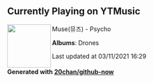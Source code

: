 ## Currently Playing on YTMusic

[<img align="left" width="100" src="https://lh3.googleusercontent.com/fDs93jkuiWLUevWu4of8oKreYAhmDAxVj9JhU5DrowTXDaR8oM_L1ppDHdJk0XgcHK9kBjjrPZhnM-c_">](https://music.youtube.com/watch?v=0MbfMUDf_LM)

Muse(뮤즈) - Psycho

**Albums**: Drones

Last updated at 03/11/2021 16:29

#### Generated with [20chan/github-now](https://github.com/20chan/github-now)


<!--
**20chan/20chan** is a ✨ _special_ ✨ repository because its `README.md` (this file) appears on your GitHub profile.

Here are some ideas to get you started:

- 🔭 I’m currently working on ...
- 🌱 I’m currently learning ...
- 👯 I’m looking to collaborate on ...
- 🤔 I’m looking for help with ...
- 💬 Ask me about ...
- 📫 How to reach me: ...
- 😄 Pronouns: ...
- ⚡ Fun fact: ...
-->
